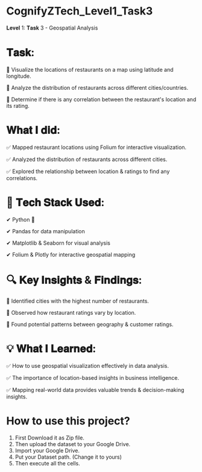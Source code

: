 # CognifyZTech_Level1_Task3
𝐋𝐞𝐯𝐞𝐥 1: 𝐓𝐚𝐬𝐤 3 - Geospatial Analysis

 # 𝐓𝐚𝐬𝐤: 
 
 📌 Visualize the locations of restaurants on a map using latitude and longitude.
 
 📌 Analyze the distribution of restaurants across different cities/countries.
 
 📌 Determine if there is any correlation between the restaurant's location and its rating.

# 𝐖𝐡𝐚𝐭 𝐈 𝐝𝐢𝐝:

 ✅ Mapped restaurant locations using Folium for interactive visualization.
 
 ✅ Analyzed the distribution of restaurants across different cities.
 
 ✅ Explored the relationship between location & ratings to find any correlations.

# 🔧 𝐓𝐞𝐜𝐡 𝐒𝐭𝐚𝐜𝐤 𝐔𝐬𝐞𝐝:

 ✔ Python 🐍
 
 ✔ Pandas for data manipulation
 
 ✔ Matplotlib & Seaborn for visual analysis
 
 ✔ Folium & Plotly for interactive geospatial mapping

# 🔍 𝐊𝐞𝐲 𝐈𝐧𝐬𝐢𝐠𝐡𝐭𝐬 & 𝐅𝐢𝐧𝐝𝐢𝐧𝐠𝐬:

 📌 Identified cities with the highest number of restaurants.
 
 📌 Observed how restaurant ratings vary by location.
 
 📌 Found potential patterns between geography & customer ratings.

# 💡 𝐖𝐡𝐚𝐭 𝐈 𝐋𝐞𝐚𝐫𝐧𝐞𝐝:

 ✅ How to use geospatial visualization effectively in data analysis.
 
 ✅ The importance of location-based insights in business intelligence.
 
 ✅ Mapping real-world data provides valuable trends & decision-making insights.

# How to use this project?
1) First Download it as Zip file.
2) Then upload the dataset to your Google Drive.
3) Import your Google Drive.
4) Put your Dataset path. (Change it to yours)
5) Then execute all the cells.
